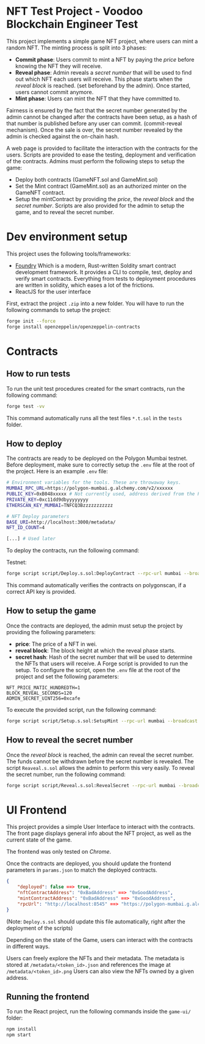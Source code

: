 # NFT Test Project - Voodoo Blockchain Engineer Test

This project implements a simple game NFT project, where users can mint a random NFT.
The minting process is split into 3 phases:
- **Commit phase**: Users commit to mint a NFT by paying the _price_ before knowing the NFT they will receive.
- **Reveal phase**: Admin reveals a _secret number_ that will be used to find out which NFT each users will receive. This phase starts when the _reveal block_ is reached. (set beforehand by the admin). Once started, users cannot commit anymore.
- **Mint phase**: Users can mint the NFT that they have committed to. 

Fairness is ensured by the fact that the secret number generated by the admin cannot be changed after the contracts have been setup, as a hash of that number is published before any user can commit. (commit-reveal mechanism).
Once the sale is over, the secret number revealed by the admin is checked against the on-chain hash.

A web page is provided to facilitate the interaction with the contracts for the users.
Scripts are provided to ease the testing, deployment and verification of the contracts.
Admins must perform the following steps to setup the game:
- Deploy both contracts (GameNFT.sol and GameMint.sol)
- Set the Mint contract (GameMint.sol) as an authorized minter on the GameNFT contract.
- Setup the mintContract by providing the _price_, the _reveal block_ and the _secret number_.
Scripts are also provided for the admin to setup the game, and to reveal the secret number.

# Dev environment setup

This project uses the following tools/frameworks:
- [Foundry](https://book.getfoundry.sh/) Which is a modern, Rust-written Soldity smart contract development framework. It provides a CLI to compile, test, deploy and verify smart contracts. Everything from tests to deployment procedures are written in solidity, which eases a lot of the frictions.
- ReactJS for the user interface

First, extract the project `.zip` into a new folder.
You will have to run the following commands to setup the project:
```bash
forge init --force
forge install openzeppelin/openzeppelin-contracts
```	

# Contracts

## How to run tests

To run the unit test procedures created for the smart contracts, run the following command:

```bash
forge test -vv
```
This command automatically runs all the test files `*.t.sol` in the `tests` folder.

## How to deploy

The contracts are ready to be deployed on the Polygon Mumbai testnet.
Before deployment, make sure to correctly setup the `.env` file at the root of the project.
Here is an example `.env` file:
```bash
# Environment variables for the tools. These are throwaway keys.
MUMBAI_RPC_URL=https://polygon-mumbai.g.alchemy.com/v2/xxxxxx
PUBLIC_KEY=0xB048xxxxx # Not currently used, address derived from the PK
PRIVATE_KEY=0xc11dd9dbyyyyyyyy
ETHERSCAN_KEY_MUMBAI=TNFCQ3Bzzzzzzzzzzz

# NFT Deploy parameters
BASE_URI=http://localhost:3000/metadata/
NFT_ID_COUNT=4

[...] # Used later
```

To deploy the contracts, run the following command:

Testnet:
```bash	
forge script script/Deploy.s.sol:DeployContract --rpc-url mumbai --broadcast -vv --verify
```
This command automatically verifies the contracts on polygonscan, if a correct API key is provided.

## How to setup the game

Once the contracts are deployed, the admin must setup the project by providing the following parameters:
- **price**: The price of a NFT in wei.
- **reveal block**: The block height at which the reveal phase starts.
- **secret hash**: Hash of the secret number that will be used to determine the NFTs that users will receive.
A Forge script is provided to run the setup.
To configure the script, open the `.env` file at the root of the project and set the following parameters:
```
NFT_PRICE_MATIC_HUNDREDTH=1
BLOCK_REVEAL_SECONDS=120
ADMIN_SECRET_UINT256=0xcafe
```

To execute the provided script, run the following command:
```bash
forge script script/Setup.s.sol:SetupMint --rpc-url mumbai --broadcast -vv
```


## How to reveal the secret number

Once the _reveal block_ is reached, the admin can reveal the secret number. The funds cannot be withdrawn before the secret number is revealed.
The script `Reaveal.s.sol` allows the admin to perform this very easily.
To reveal the secret number, run the following command:
```bash
forge script script/Reveal.s.sol:RevealSecret --rpc-url mumbai --broadcast -vv
```

# UI Frontend

This project provides a simple User Interface to interact with the contracts.
The front page displays general info about the NFT project, as well as the current state of the game.

The frontend was only tested on _Chrome_.

Once the contracts are deployed, you should update the frontend parameters in `params.json` to match the deployed contracts. 
```json
{
    "deployed": false ==> true,
    "nftContractAddress": "0xBadAddress" ==> "0xGoodAddress",
    "mintContractAddress": "0xBadAddress" ==> "0xGoodAddress",
    "rpcUrl": "http://localhost:8545" ==> "https://polygon-mumbai.g.alchemy.com/v2/..."
}
```
(Note: `Deploy.s.sol` should update this file automatically, right after the deployment of the scripts)

Depending on the state of the Game, users can interact with the contracts in different ways.

Users can freely explore the NFTs and their metadata.
The metadata is stored at `/metadata/<token_id>.json` and references the image at `/metadata/<token_id>.png`
Users can also view the NFTs owned by a given address.

## Running the frontend

To run the React project, run the following commands inside the `game-ui/` folder:
```bash
npm install
npm start
```
